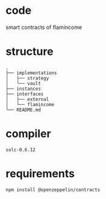 # code

smart contracts of flamincome

# structure

```
.
├── implementations
│   ├── strategy
│   └── vault
├── instances
├── interfaces
│   ├── external
│   └── flamincome
└── README.md
```

# compiler

`solc-0.6.12`

# requirements

```sh
npm install @openzeppelin/contracts
```
